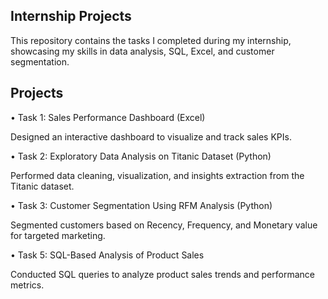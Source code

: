 ## Internship Projects
This repository contains the tasks I completed during my internship, showcasing my skills in data analysis, SQL, Excel, and customer segmentation.
## Projects
•	Task 1: Sales Performance Dashboard (Excel)

Designed an interactive dashboard to visualize and track sales KPIs.

•	Task 2: Exploratory Data Analysis on Titanic Dataset (Python)

Performed data cleaning, visualization, and insights extraction from the Titanic dataset.

•	Task 3: Customer Segmentation Using RFM Analysis (Python)

Segmented customers based on Recency, Frequency, and Monetary value for targeted marketing.

•	Task 5: SQL-Based Analysis of Product Sales

Conducted SQL queries to analyze product sales trends and performance metrics.

